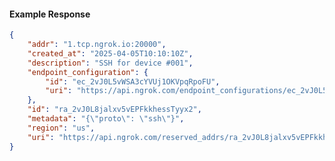<!-- Code generated for API Clients. DO NOT EDIT. -->

#### Example Response

```json
{
	"addr": "1.tcp.ngrok.io:20000",
	"created_at": "2025-04-05T10:10:10Z",
	"description": "SSH for device #001",
	"endpoint_configuration": {
		"id": "ec_2vJ0L5vWSA3cYVUj1OKVpqRpoFU",
		"uri": "https://api.ngrok.com/endpoint_configurations/ec_2vJ0L5vWSA3cYVUj1OKVpqRpoFU"
	},
	"id": "ra_2vJ0L8jalxv5vEPFkkhessTyyx2",
	"metadata": "{\"proto\": \"ssh\"}",
	"region": "us",
	"uri": "https://api.ngrok.com/reserved_addrs/ra_2vJ0L8jalxv5vEPFkkhessTyyx2"
}
```

